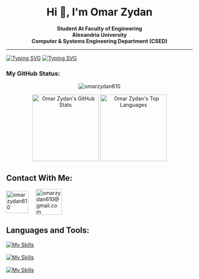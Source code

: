 <h1 align="center">Hi 👋, I'm Omar Zydan</h1>
<p align="center" font-size="30px"><strong>Student At Faculty of Engineering </br> Alexandria University </br> Computer & Systems Engineering Department (CSED)</strong></p>
<hr>


[![Typing SVG](https://readme-typing-svg.herokuapp.com?size=30&duration=3000&center=true&vCenter=true&multiline=true&width=1000&repeat=false&lines=A+passionate+Software+Engineer+interested+in)](https://git.io/typing-svg)
[![Typing SVG](https://readme-typing-svg.herokuapp.com?size=30&duration=3000&center=true&vCenter=true&multiline=true&width=1000&repeat=false&lines=Back-End+Development+and+Problem+Solving)](https://git.io/typing-svg)

<h3 align="left">My GitHub Status:</h3>
<p align="center">
    <img src="https://komarev.com/ghpvc/?username=omarzydan610&label=Profile%20views&color=0e75b6&style=flat" alt="omarzydan610" />
</p>

<div align="center">
  <img height="180em" src="https://github-readme-stats.vercel.app/api?username=omarzydan610&show_icons=true&include_all_commits=true&count_private=true&text_color=FFA718&theme=dracula" alt="Omar Zydan's GitHub Stats"/>
  <img height="180em" src="https://github-readme-stats.vercel.app/api/top-langs?username=omarzydan610&show_icons=true&locale=en&layout=compact&langs_count=10&icon_color=2fcca3&text_color=FFA718&theme=dracula" alt="Omar Zydan's Top Languages"/>
</div>


<h2 align="left">Contact With Me:</h2>
<p align="left">
<a href="https://linkedin.com/in/omarzydan610" target="blank"><img align="center" src="https://raw.githubusercontent.com/rahuldkjain/github-profile-readme-generator/master/src/images/icons/Social/linked-in-alt.svg" alt="omarzydan610" height="60" width="60" /></a>&nbsp;&nbsp;&nbsp;&nbsp;
<a href="mailto:omarzydan610@gmail.com" target="blank"><img align="center" src="https://img.icons8.com/?size=300&id=P7UIlhbpWzZm&format=png&color=000000" alt="omarzydan610@gmail.com" height="70" width="70" /></a>&nbsp;
</p>

<h2 align="left">Languages and Tools:</h2>

[![My Skills](https://skillicons.dev/icons?i=c,cpp,java,python,javascript,dart)](https://skillicons.dev)
</br></br>
[![My Skills](https://skillicons.dev/icons?i=html,css,tailwind,react,spring,mysql,flutter)](https://skillicons.dev)
</br></br>
[![My Skills](https://skillicons.dev/icons?i=git,github,firebase,postman)](https://skillicons.dev)
